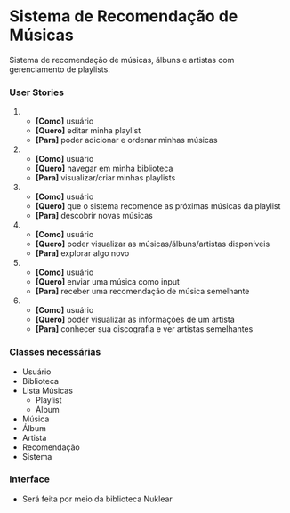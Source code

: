 
# Sistema de Recomendação de Músicas 

Sistema de recomendação de músicas, álbuns e artistas com gerenciamento de playlists.

### User Stories

1. 
    * **[Como]** usuário
    * **[Quero]** editar minha playlist
    * **[Para]** poder adicionar e ordenar minhas músicas

2. 
    * **[Como]** usuário
    * **[Quero]** navegar em minha biblioteca
    * **[Para]** visualizar/criar minhas playlists

3. 
    * **[Como]** usuário
    * **[Quero]** que o sistema recomende as próximas músicas da playlist
    * **[Para]** descobrir novas músicas
    
4. 
    * **[Como]** usuário
    * **[Quero]** poder visualizar as músicas/álbuns/artistas disponíveis
    * **[Para]** explorar algo novo
    
5. 
    * **[Como]** usuário
    * **[Quero]** enviar uma música como input
    * **[Para]** receber uma recomendação de música semelhante

6. 
    * **[Como]** usuário
    * **[Quero]** poder visualizar as informações de um artista
    * **[Para]** conhecer sua discografia e ver artistas semelhantes


### Classes necessárias
   * Usuário
   * Biblioteca
   * Lista Músicas
      * Playlist
      * Álbum
   * Música
   * Álbum
   * Artista
   * Recomendação
   * Sistema

### Interface
   * Será feita por meio da biblioteca Nuklear
